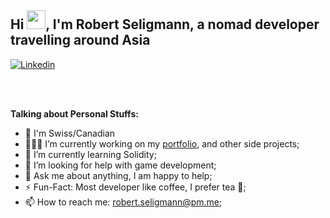 ## Hi <img src="https://raw.githubusercontent.com/MartinHeinz/MartinHeinz/master/wave.gif" width="30px">, I'm Robert Seligmann, a nomad developer travelling around Asia

[![Linkedin](https://img.shields.io/badge/-LinkedIn-blue?style=flat&logo=Linkedin&logoColor=white)](https://www.linkedin.com/in/robert-seligmann/)

<br />
<br />
  
**Talking about Personal Stuffs:**
- 📌 I'm Swiss/Canadian
- 👨🏽‍💻 I’m currently working on my [portfolio](https://robert.seligmann.dev/), and other side projects;
- 🌱 I’m currently learning Solidity; 
- 🤔 I’m looking for help with game development;
- 💬 Ask me about anything, I am happy to help;
- ⚡️ Fun-Fact: Most developer like coffee, I prefer tea 🍵;
- 📫 How to reach me: robert.seligmann@pm.me;



